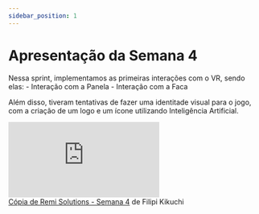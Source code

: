 ```yaml
---
sidebar_position: 1
---
```


# Apresentação da Semana 4

Nessa sprint, implementamos as primeiras interações com o VR, sendo elas:
    - Interação com a Panela
    - Interação com a Faca

Além disso, tiveram tentativas de fazer uma identitade visual para o jogo, com a criação de um logo e um ícone utilizando Inteligência Artificial.

<div style={{ textAlign: 'center' }}>
<iframe style={{
            display: 'block',
            margin: 'auto',
            width: '100%',
            height: '50vh',
        }} 
        loading="lazy"
        src="https://www.canva.com/design/DAGZi4hUBIg/yhP2mfiUQzjIZWyYkItYxg/view?embed" allowfullscreen="allowfullscreen" allow="fullscreen"
        frameborder="0">
  </iframe>
</div>
<a href="https:&#x2F;&#x2F;www.canva.com&#x2F;design&#x2F;DAGZi4hUBIg&#x2F;yhP2mfiUQzjIZWyYkItYxg&#x2F;view?utm_content=DAGZi4hUBIg&amp;utm_campaign=designshare&amp;utm_medium=embeds&amp;utm_source=link" target="_blank" rel="noopener">Cópia de Remi Solutions - Semana 4</a> de Filipi Kikuchi

